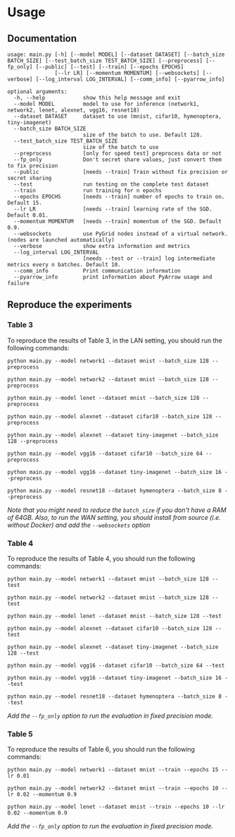 # Usage


## Documentation

```
usage: main.py [-h] [--model MODEL] [--dataset DATASET] [--batch_size BATCH_SIZE] [--test_batch_size TEST_BATCH_SIZE] [--preprocess] [--fp_only] [--public] [--test] [--train] [--epochs EPOCHS]
               [--lr LR] [--momentum MOMENTUM] [--websockets] [--verbose] [--log_interval LOG_INTERVAL] [--comm_info] [--pyarrow_info]

optional arguments:
  -h, --help            show this help message and exit
  --model MODEL         model to use for inference (network1, network2, lenet, alexnet, vgg16, resnet18)
  --dataset DATASET     dataset to use (mnist, cifar10, hymenoptera, tiny-imagenet)
  --batch_size BATCH_SIZE
                        size of the batch to use. Default 128.
  --test_batch_size TEST_BATCH_SIZE
                        size of the batch to use
  --preprocess          [only for speed test] preprocess data or not
  --fp_only             Don't secret share values, just convert them to fix precision
  --public              [needs --train] Train without fix precision or secret sharing
  --test                run testing on the complete test dataset
  --train               run training for n epochs
  --epochs EPOCHS       [needs --train] number of epochs to train on. Default 15.
  --lr LR               [needs --train] learning rate of the SGD. Default 0.01.
  --momentum MOMENTUM   [needs --train] momentum of the SGD. Default 0.9.
  --websockets          use PyGrid nodes instead of a virtual network. (nodes are launched automatically)
  --verbose             show extra information and metrics
  --log_interval LOG_INTERVAL
                        [needs --test or --train] log intermediate metrics every n batches. Default 10.
  --comm_info           Print communication information
  --pyarrow_info        print information about PyArrow usage and failure
```

## Reproduce the experiments

### Table 3

To reproduce the results of Table 3, in the LAN setting, you should run the following commands:
```
python main.py --model network1 --dataset mnist --batch_size 128 --preprocess
```
```
python main.py --model network2 --dataset mnist --batch_size 128 --preprocess
```
```
python main.py --model lenet --dataset mnist --batch_size 128 --preprocess
```
```
python main.py --model alexnet --dataset cifar10 --batch_size 128 --preprocess
```
```
python main.py --model alexnet --dataset tiny-imagenet --batch_size 128 --preprocess
```
```
python main.py --model vgg16 --dataset cifar10 --batch_size 64 --preprocess
```
```
python main.py --model vgg16 --dataset tiny-imagenet --batch_size 16 --preprocess
```
```
python main.py --model resnet18 --dataset hymenoptera --batch_size 8 --preprocess
```

_Note that you might need to reduce the `batch_size` if you don't have a RAM of 64GB. Also, to run the WAN setting, you should install from source (i.e. without Docker) and add the `--websockets` option_

### Table 4

To reproduce the results of Table 4, you should run the following commands:

```
python main.py --model network1 --dataset mnist --batch_size 128 --test
```
```
python main.py --model network2 --dataset mnist --batch_size 128 --test
```
```
python main.py --model lenet --dataset mnist --batch_size 128 --test
```
```
python main.py --model alexnet --dataset cifar10 --batch_size 128 --test
```
```
python main.py --model alexnet --dataset tiny-imagenet --batch_size 128 --test
```
```
python main.py --model vgg16 --dataset cifar10 --batch_size 64 --test
```
```
python main.py --model vgg16 --dataset tiny-imagenet --batch_size 16 --test
```
```
python main.py --model resnet18 --dataset hymenoptera --batch_size 8 --test
```
_Add the `--fp_only` option to run the evaluation in fixed precision mode._

### Table 5

To reproduce the results of Table 6, you should run the following commands:

```
python main.py --model network1 --dataset mnist --train --epochs 15 --lr 0.01
```
```
python main.py --model network2 --dataset mnist --train --epochs 10 --lr 0.02 --momentum 0.9
```
```
python main.py --model lenet --dataset mnist --train --epochs 10 --lr 0.02 --momentum 0.9
```

_Add the `--fp_only` option to run the evaluation in fixed precision mode._